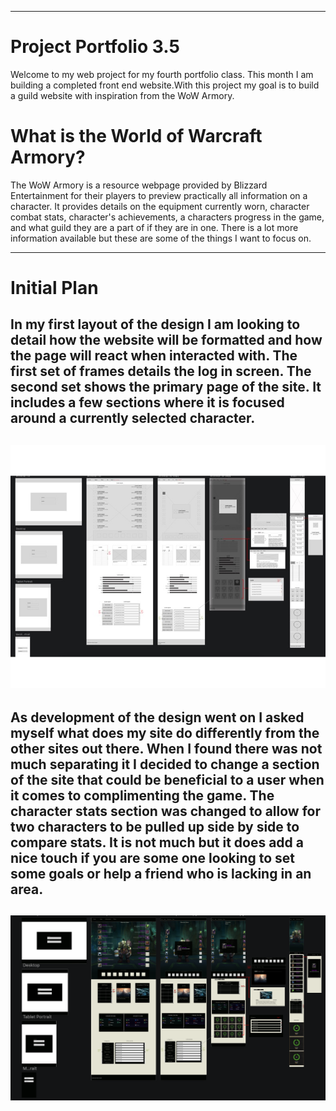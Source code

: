 -------------------------------------------------------------------------------------------------------------------
# Project Portfolio 3.5
Welcome to my web project for my fourth portfolio class. This month I am building a completed front end website.With this project my goal is to build a guild website with inspiration from the WoW Armory. 
                                                                                                                   
# What is the World of Warcraft Armory?                                                                            
The WoW Armory is a resource webpage provided by Blizzard Entertainment for their players to preview practically all information on a character. It provides details on the equipment currently worn, character combat stats, character's achievements, a characters progress in the game, and what guild they are a part of if they are in one. There is a lot more information available but these are some of the things I want to focus on.

-------------------------------------------------------------------------------------------------------------------

# Initial Plan
In my first layout of the design I am looking to detail how the website will be formatted and how the page will react when interacted with. The first set of frames details the log in screen. The second set shows the primary page of the site. It includes a few sections where it is focused around a currently selected character.
-------------------------------------------------------------------------------------------------------------------
![Grey Wireframe, Picture](https://github.com/jwez192/project3_retake/blob/master/design/greyWire.jpg)
-------------------------------------------------------------------------------------------------------------------
As development of the design went on I asked myself what does my site do differently from the other sites out there. When I found there was not much separating it I decided to change a section of the site that could be beneficial to a user when it comes to complimenting the game. The character stats section was changed to allow for two characters to be pulled up side by side to compare stats. It is not much but it does add a nice touch if you are some one looking to set some goals or help a friend who is lacking in an area. 
-------------------------------------------------------------------------------------------------------------------
![Colored Wireframe, Picture](https://github.com/jwez192/project3_retake/blob/master/design/coloredWire.png?raw=true)
-------------------------------------------------------------------------------------------------------------------
    
    


